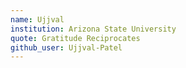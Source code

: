 ```yaml
---
name: Ujjval
institution: Arizona State University
quote: Gratitude Reciprocates
github_user: Ujjval-Patel
---
```


